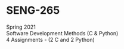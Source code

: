 # SENG-265
Spring 2021\
Software Development Methods (C &amp; Python)\
4 Assignments - (2 C and 2 Python)

